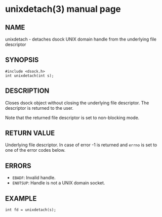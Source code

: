 # unixdetach(3) manual page

## NAME

unixdetach - detaches dsock UNIX domain handle from the underlying file descriptor

## SYNOPSIS

```
#include <dsock.h>
int unixdetach(int s);
```

## DESCRIPTION

Closes dsock object without closing the underlying file descriptor. The descriptor is returned to the user.

Note that the returned file descriptor is set to non-blocking mode.

## RETURN VALUE

Underlying file descriptor. In case of error -1 is returned and `errno` is set to one of the error codes below.

## ERRORS

* `EBADF`: Invalid handle.
* `ENOTSUP`: Handle is not a UNIX domain socket.

## EXAMPLE

```
int fd = unixdetach(s);
```

